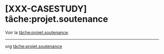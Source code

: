 [XXX-CASESTUDY] tâche:projet.soutenance
===========================================================


 Voir la [tâche:projet.soutenance](https://modelscript.readthedocs.io/en/latest/tasks/projet/projet.soutenance/index.html).

________
org [tâche:projet.soutenance](https://modelscript.readthedocs.io/en/latest/tasks/projet/projet.soutenance/index.html)
